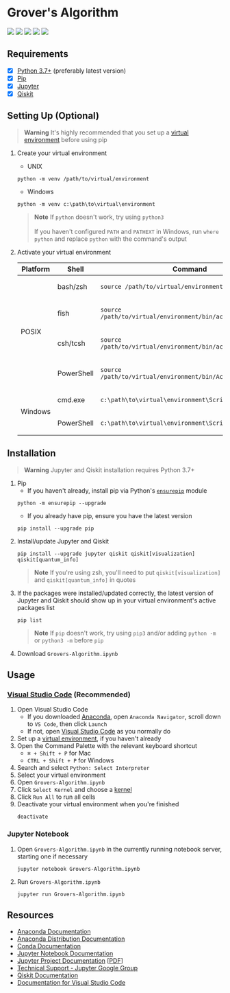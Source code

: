 # Grover's Algorithm
![](https://img.shields.io/static/v1?label=Language&style=flat&message=Python+3.10.9&logo=python&color=c7a228&labelColor=393939&logoColor=4f97d1)
![](https://img.shields.io/static/v1?label=Packages&style=flat&message=Jupyter+Notebook&logo=jupyter&color=f37626&labelColor=393939&logoColor=f37626)
![](https://img.shields.io/static/v1?label=Packages&style=flat&message=Qiskit&logo=qiskit&color=6929c4&labelColor=393939&logoColor=af7afa)
![](https://img.shields.io/static/v1?label=Kernel&style=flat&message=Anaconda+3&logo=anaconda&color=44a833&labelColor=393939&logoColor=44a833)
![](https://img.shields.io/static/v1?label=IDE&style=flat&message=Visual+Studio+Code&logo=visual+studio+code&color=007acc&labelColor=393939&logoColor=007acc)

## Requirements
- [x] [Python 3.7+](https://www.python.org/downloads) (preferably latest version)
- [x] [Pip](https://pip.pypa.io/en/stable/installation)
- [x] [Jupyter](https://docs.jupyter.org/en/latest/install/notebook-classic.html)
- [x] [Qiskit](https://qiskit.org/documentation/getting_started.html)

## Setting Up (Optional)
> **Warning**
> It's highly recommended that you set up a [virtual environment](https://docs.python.org/3.11/tutorial/venv.html) before using pip
1. Create your virtual environment
      * UNIX
      ```
      python -m venv /path/to/virtual/environment
      ```
      * Windows
      ```
      python -m venv c:\path\to\virtual\environment
      ```
     > **Note**
     > If `python` doesn't work, try using `python3`<br><br>
     > If you haven't configured `PATH` and `PATHEXT` in Windows, run `where python` and replace `python` with the command's output

1. Activate your virtual environment
     <table>
     <thead>
     <tr><th>Platform</th>
     <th>Shell</th>
     <th>Command</th>
     </tr>
     </thead>
     <tbody>
     <tr><td rowspan="4">POSIX</td>
     <td>bash/zsh</td>
     <td><p style="margin-bottom: 0px">

     ```
     source /path/to/virtual/environment/bin/activate
     ```
     </p></td>
     </tr>
     <tr><td>fish</td>
     <td><p style="margin-bottom: 0px">

     ```
     source /path/to/virtual/environment/bin/activate.fish
     ```
     </p></td>
     </tr>
     <tr><td>csh/tcsh</td>
     <td><p style="margin-bottom: 0px">

     ```
     source /path/to/virtual/environment/bin/activate.csh
     ```
     </p></td>
     </tr>
     <tr><td>PowerShell</td>
     <td><p style="margin-bottom: 0px">

     ```
     source /path/to/virtual/environment/bin/Activate.ps1
     ```
     </p></td>
     </tr>
     <tr><td rowspan="2">Windows</td>
     <td>cmd.exe</td>
     <td><p style="margin-bottom: 0px">

     ```
     c:\path\to\virtual\environment\Scripts\activate.bat
     ```
     </p></td>
     </tr>
     <tr><td>PowerShell</td>
     <td><p style="margin-bottom: 0px">

     ```
     c:\path\to\virtual\environment\Scripts\Activate.ps1
     ```
     </p></td>
     </tr>
     </tbody>
     </table>

## Installation
> **Warning**
> Jupyter and Qiskit installation requires Python 3.7+
1. Pip
     * If you haven't already, install pip via Python's [`ensurepip`](https://docs.python.org/3/library/ensurepip.html) module
     ```
     python -m ensurepip --upgrade
     ```
     * If you already have pip, ensure you have the latest version
     ```
     pip install --upgrade pip
     ```
2. Install/update Jupyter and Qiskit
     ```
     pip install --upgrade jupyter qiskit qiskit[visualization] qiskit[quantum_info]
     ```
     > **Note**
     > If you're using zsh, you'll need to put `qiskit[visualization]` and `qiskit[quantum_info]` in quotes
3. If the packages were installed/updated correctly, the latest version of Jupyter and Qiskit should show up in your virtual environment's active packages list
     ```
     pip list
     ```
     > **Note**
     > If `pip` doesn't work, try using `pip3` and/or adding `python -m` or `python3 -m` before `pip`
4. Download `Grovers-Algorithm.ipynb`

## Usage
### [Visual Studio Code](https://code.visualstudio.com/docs/datascience/jupyter-notebooks) (Recommended)
1. Open Visual Studio Code
    * If you downloaded [Anaconda](https://www.anaconda.com/download), open `Anaconda Navigator`, scroll down to `VS Code`, then click `Launch`
    * If not, open [Visual Studio Code](https://code.visualstudio.com/download) as you normally do
2. Set up a [virtual environment](https://py-vscode.readthedocs.io/en/latest/files/venv.html), if you haven't already
3. Open the Command Palette with the relevant keyboard shortcut
    * `⌘ + Shift + P` for Mac
    * `CTRL + Shift + P` for Windows
4. Search and select `Python: Select Interpreter`
5. Select your virtual environment
6. Open `Grovers-Algorithm.ipynb`
7. Click `Select Kernel` and choose a [kernel](https://docs.jupyter.org/en/latest/install/kernels.html)
8. Click `Run All` to run all cells
9. Deactivate your virtual environment when you're finished
     ```
     deactivate
     ```

### Jupyter Notebook
1. Open `Grovers-Algorithm.ipynb` in the currently running notebook server, starting one if necessary
     ```
     jupyter notebook Grovers-Algorithm.ipynb
     ```
2. Run `Grovers-Algorithm.ipynb`
     ```
     jupyter run Grovers-Algorithm.ipynb
     ```

## Resources
* [Anaconda Documentation](https://docs.anaconda.com)
* [Anaconda Distribution Documentation](https://docs.continuum.io/free/anaconda)
* [Conda Documentation](https://docs.conda.io/en/latest)
* [Jupyter Notebook Documentation](https://jupyter-notebook.readthedocs.io/en/latest)
* [Jupyter Project Documentation](https://docs.jupyter.org/en/latest/index.html) [[PDF](https://buildmedia.readthedocs.org/media/pdf/jupyter/latest/jupyter.pdf)]
* [Technical Support - Jupyter Google Group](https://discourse.jupyter.org)
* [Qiskit Documentation](https://qiskit.org/documentation/index.html)
* [Documentation for Visual Studio Code](https://code.visualstudio.com/docs)
